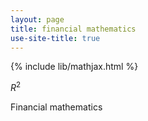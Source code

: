```yaml
---
layout: page
title: financial mathematics
use-site-title: true
---
```


{% include lib/mathjax.html %}

$R^2$

Financial mathematics

